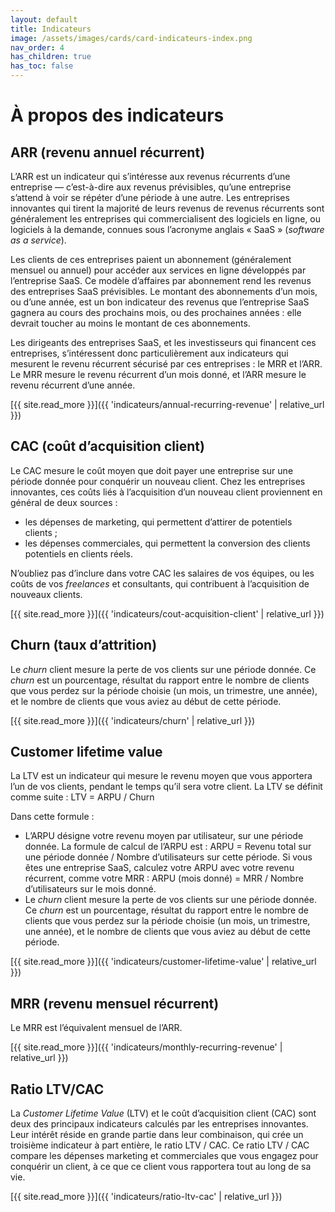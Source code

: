```yaml
---
layout: default
title: Indicateurs
image: /assets/images/cards/card-indicateurs-index.png
nav_order: 4
has_children: true
has_toc: false
---
```


# À propos des indicateurs

## ARR (revenu annuel récurrent)

L’ARR est un indicateur qui s’intéresse aux revenus récurrents d’une entreprise — c’est-à-dire aux revenus prévisibles, qu’une entreprise s’attend à voir se répéter d’une période à une autre. Les entreprises innovantes qui tirent la majorité de leurs revenus de revenus récurrents sont généralement les entreprises qui commercialisent des logiciels en ligne, ou logiciels à la demande, connues sous l’acronyme anglais « SaaS » (_software as a service_).

Les clients de ces entreprises paient un abonnement (généralement mensuel ou annuel) pour accéder aux services en ligne développés par l’entreprise SaaS. Ce modèle d’affaires par abonnement rend les revenus des entreprises SaaS prévisibles. Le montant des abonnements d’un mois, ou d’une année, est un bon indicateur des revenus que l’entreprise SaaS gagnera au cours des prochains mois, ou des prochaines années : elle devrait toucher au moins le montant de ces abonnements.

Les dirigeants des entreprises SaaS, et les investisseurs qui financent ces entreprises, s’intéressent donc particulièrement aux indicateurs qui mesurent le revenu récurrent sécurisé par ces entreprises : le MRR et l’ARR. Le MRR mesure le revenu récurrent d’un mois donné, et l’ARR mesure le revenu récurrent d’une année.

[{{ site.read_more }}]({{ 'indicateurs/annual-recurring-revenue' | relative_url }})

## CAC (coût d’acquisition client)

Le CAC mesure le coût moyen que doit payer une entreprise sur une période donnée pour conquérir un nouveau client. Chez les entreprises innovantes, ces coûts liés à l’acquisition d’un nouveau client proviennent en général de deux sources :

- les dépenses de marketing, qui permettent d’attirer de potentiels clients ;
- les dépenses commerciales, qui permettent la conversion des clients potentiels en clients réels.

N’oubliez pas d’inclure dans votre CAC les salaires de vos équipes, ou les coûts de vos _freelances_ et consultants, qui contribuent à l’acquisition de nouveaux clients.

[{{ site.read_more }}]({{ 'indicateurs/cout-acquisition-client' | relative_url }})

## Churn (taux d’attrition)

Le _churn_ client mesure la perte de vos clients sur une période donnée. Ce _churn_ est un pourcentage, résultat du rapport entre le nombre de clients que vous perdez sur la période choisie (un mois, un trimestre, une année), et le nombre de clients que vous aviez au début de cette période.

[{{ site.read_more }}]({{ 'indicateurs/churn' | relative_url }})

## Customer lifetime value

La LTV est un indicateur qui mesure le revenu moyen que vous apportera l’un de vos clients, pendant le temps qu’il sera votre client. La LTV se définit comme suite : LTV = ARPU / Churn

Dans cette formule :

- L’ARPU désigne votre revenu moyen par utilisateur, sur une période donnée. La formule de calcul de l’ARPU est : ARPU = Revenu total sur une période donnée / Nombre d’utilisateurs sur cette période. Si vous êtes une entreprise SaaS, calculez votre ARPU avec votre revenu récurrent, comme votre MRR : ARPU (mois donné) = MRR / Nombre d’utilisateurs sur le mois donné.
- Le _churn_ client mesure la perte de vos clients sur une période donnée. Ce _churn_ est un pourcentage, résultat du rapport entre le nombre de clients que vous perdez sur la période choisie (un mois, un trimestre, une année), et le nombre de clients que vous aviez au début de cette période.

[{{ site.read_more }}]({{ 'indicateurs/customer-lifetime-value' | relative_url }})

## MRR (revenu mensuel récurrent)

Le MRR est l’équivalent mensuel de l’ARR.

[{{ site.read_more }}]({{ 'indicateurs/monthly-recurring-revenue' | relative_url }})

## Ratio LTV/CAC

La _Customer Lifetime Value_ (LTV) et le coût d’acquisition client (CAC) sont deux des principaux indicateurs calculés par les entreprises innovantes. Leur intérêt réside en grande partie dans leur combinaison, qui crée un troisième indicateur à part entière, le ratio LTV / CAC. Ce ratio LTV / CAC compare les dépenses marketing et commerciales que vous engagez pour conquérir un client, à ce que ce client vous rapportera tout au long de sa vie.

[{{ site.read_more }}]({{ 'indicateurs/ratio-ltv-cac' | relative_url }})
